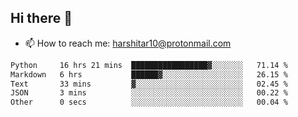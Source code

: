 ## Hi there 👋
- 📫 How to reach me: harshitar10@protonmail.com  
<!--START_SECTION:waka-->

```txt
Python     16 hrs 21 mins  █████████████████▓░░░░░░░   71.14 %
Markdown   6 hrs           ██████▓░░░░░░░░░░░░░░░░░░   26.15 %
Text       33 mins         ▓░░░░░░░░░░░░░░░░░░░░░░░░   02.45 %
JSON       3 mins          ░░░░░░░░░░░░░░░░░░░░░░░░░   00.22 %
Other      0 secs          ░░░░░░░░░░░░░░░░░░░░░░░░░   00.04 %
```

<!--END_SECTION:waka-->

<!--
**hharshitarora/hharshitarora** is a ✨ _special_ ✨ repository because its `README.md` (this file) appears on your GitHub profile.

Here are some ideas to get you started:

- 🔭 I’m currently working on ...
- 🌱 I’m currently learning ...
- 👯 I’m looking to collaborate on ...
- 🤔 I’m looking for help with ...
- 💬 Ask me about ...
- 📫 How to reach me: ...
- 😄 Pronouns: ...
- ⚡ Fun fact: ...
-->

